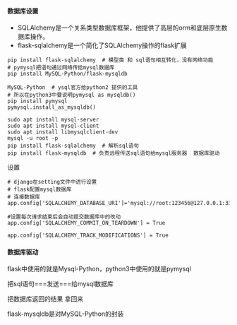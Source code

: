 #### 数据库设置

- SQLAlchemy是一个关系类型数据库框架，他提供了高层的orm和底层原生数据库操作。
- flask-sqlalchemy是一个简化了SQLAlchemy操作的flask扩展

```
pip install flask-sqlalchemy  # 模型类 和 sql语句相互转化，没有网络功能
# pymysql把语句通过网络传给mysql数据库
pip install MySQL-Python/flask-mysqldb 
```

```
MySQL-Python  # ysql官方给python2 提供的工具
# 所以在python3中要说明pymysql as mysqldb()
pip install pymysql
pymysql.install_as_mysqldb()
```

```
sudo apt install mysql-server
sudo apt install mysql-client
sudo apt install libmysqlclient-dev
mysql -u root -p
pip install flask-sqlalchemy  # 解析sql语句
pip install flask-mysqldb  # 负责远程传送sql语句给mysql服务器  数据库驱动
```

设置

```
# django在setting文件中进行设置
# flask配置mysql数据库
# 连接数据库
app.config['SQLALCHEMY_DATABASE_URI']='mysql://root:123456@127.0.0.1:3306/flasktest'

#设置每次请求结束后会自动提交数据库中的改动
app.config['SQLALCHEMY_COMMIT_ON_TEARDOWN'] = True

app.config['SQLALCHEMY_TRACK_MODIFICATIONS'] = True
```

#### 数据库驱动

flask中使用的就是Mysql-Python，python3中使用的就是pymysql

把sql语句===发送===给mysql数据库

把数据库返回的结果 拿回来

flask-mysqldb是对MySQL-Python的封装



